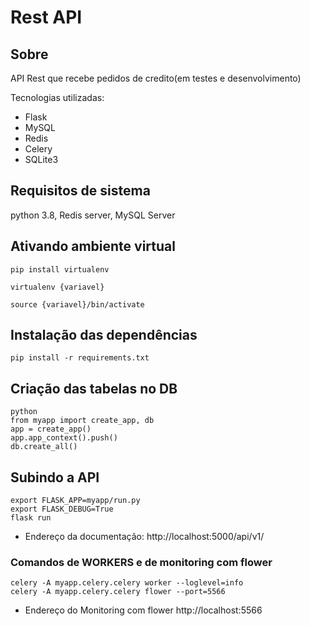 
# Rest API

## Sobre

API Rest que recebe pedidos de credito(em testes e desenvolvimento)

Tecnologias utilizadas:
- Flask
- MySQL
- Redis
- Celery
- SQLite3


## Requisitos de sistema 
  python 3.8, Redis server, MySQL Server

## Ativando ambiente virtual
```
pip install virtualenv

virtualenv {variavel}

source {variavel}/bin/activate
```


## Instalação das dependências
```
pip install -r requirements.txt
```


## Criação das tabelas no DB
```
python 
from myapp import create_app, db
app = create_app()
app.app_context().push()
db.create_all()
```

## Subindo a API
```
export FLASK_APP=myapp/run.py
export FLASK_DEBUG=True
flask run
```



- Endereço da documentação: http://localhost:5000/api/v1/

### Comandos de WORKERS e de monitoring com flower
```
celery -A myapp.celery.celery worker --loglevel=info
celery -A myapp.celery.celery flower --port=5566

```
- Endereço do Monitoring com flower http://localhost:5566
